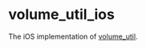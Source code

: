 # volume_util_ios

The iOS implementation of [volume_util][1].

[1]: https://pub.dev/packages/volume_util